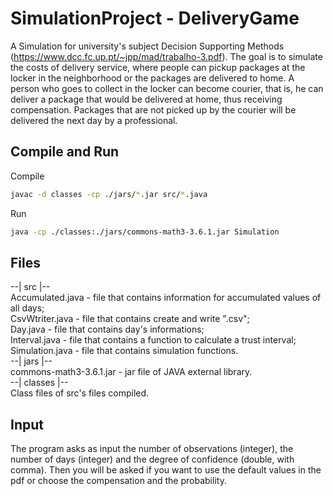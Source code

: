 # SimulationProject - DeliveryGame

A Simulation for university's subject Decision Supporting Methods (https://www.dcc.fc.up.pt/~jpp/mad/trabalho-3.pdf). The goal is to simulate the costs of delivery service, where people can pickup packages at the locker in the neighborhood or the packages are delivered to home.
A person who goes to collect in the locker can become courier, that is, he can deliver a package that would be delivered at home, thus receiving compensation. 
Packages that are not picked up by the courier will be delivered the next day by a professional.

## Compile and Run 
Compile
```bash
javac -d classes -cp ./jars/*.jar src/*.java
```
Run 
```bash 
java -cp ./classes:./jars/commons-math3-3.6.1.jar Simulation
```

## Files
--| src |-- <br />
Accumulated.java - file that contains information for accumulated values of all days; <br />
CsvWtriter.java - file that contains create and write ".csv"; <br />
Day.java - file that contains day's informations;<br />
Interval.java - file that contains a function to calculate a trust interval;<br />
Simulation.java - file that contains simulation functions.<br />
--| jars |-- <br />
commons-math3-3.6.1.jar - jar file of JAVA external library. <br />
--| classes |-- <br />
Class files of src's files compiled.<br />

## Input 
The program asks as input the number of observations (integer), the number of days (integer) and the degree of confidence (double, with comma).
Then you will be asked if you want to use the default values ​​in the pdf or choose the compensation and the probability.


